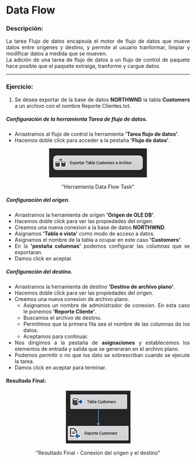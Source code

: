 # Data Flow

### **Descripción:**

<div style="text-align: justify">
La tarea Flujo de datos encapsula el motor de flujo de datos que mueve datos entre orígenes y destino, y permite al usuario tranformar, limpiar y modificar datos a medida que se mueven.
<div/>

<div style="text-align: justify">
La adición de una tarea de flujo de datos a un flujo de control de paquete hace posible que el paquete extraiga, tranforme y cargue datos.
<div/>

---

### **Ejercicio:**

1. Se desea exportar de la base de datos **NORTHWND** la tabla **Customers** a un archivo con el nombre  Reporte Clientes.txt.

##### Configuración de la herramienta Tarea de flujo de datos.
* Arrastramos al flujo de control la herramienta **'Tarea flujo de datos'**.
* Hacemos doble click para acceder a la pestaña **'Flujo de datos'**.

<div style="text-align: center">

![Herramienta Data Flow Task](https://raw.githubusercontent.com/Andres25b/SSIS/master/Anexos/2.1-DataFlowTask.png "Herramienta Data Flow Task")

"Herramienta Data Flow Task"

</div>

##### Configuración del origen.

* Arrastramos la herramienta de origen **'Origen de OLE DB'**.
* Hacemos doble click para ver las propiedades del origen.
* Creamos una nueva conexion a la base de datos **NORTHWND**.
* Asignamos **'Tabla o vista'** como modo de acceso a datos.
* Asignamos el nombre de la tabla a ocupar en este caso **'Customers'**.
* En la **'pestaña columnas'** podemos configurar las columnas que se exportaran.
* Damos click en aceptar.

##### Configuración del destino.
* Arrastramos la herramienta de destino **'Destino de archivo plano'**.
* Hacemos doble click para ver las propiedades del origen.
* Creamos una nueva conexion de archivo plano.
    * Asignamos un nombre de administrador de conexion. En esta caso le ponemos **'Reporte Cliente'**.
    * Buscamos el archivo de destino.
    * Permitimos que la primera fila sea el nombre de las columnas de los datos.
    * Aceptamos para continuar.
* Nos dirigimos a la pestaña de **asignaciones** y establecemos los elementos de entrada y salida que se generaran en el archivo plano.
* Podemos permitir o no que los dato se sobrescriban cuando se ejecute la tarea.
* Damos click en aceptar para terminar.

    

#### **Resultado Final:**

<div style="text-align: center">

![Resultado Final - Origen y Destino](https://raw.githubusercontent.com/Andres25b/SSIS/master/Anexos/2.2-OrigenyDestino.png "Resultado Final - Conexion del origen y el destino")

"Resultado Final - Conexion del origen y el destino"

</div>





